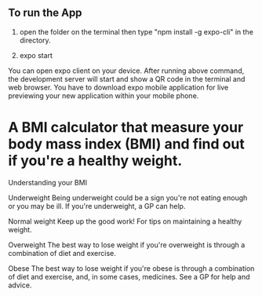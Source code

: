 ## To run the App

1. open the folder on the terminal then type "npm install -g expo-cli" in the directory.

2. expo start

You can open expo client on your device. After running above command, the development server will start and show a QR code in the terminal and web browser.
You have to download expo mobile application for live previewing your new application within your mobile phone.

# A BMI calculator that measure your body mass index (BMI) and find out if you're a healthy weight.

Understanding your BMI 

Underweight
Being underweight could be a sign you're not eating enough or you may be ill. If you're underweight, a GP can help.

Normal weight
Keep up the good work! For tips on maintaining a healthy weight.

Overweight
The best way to lose weight if you're overweight is through a combination of diet and exercise.

Obese
The best way to lose weight if you're obese is through a combination of diet and exercise, and, in some cases, medicines. See a GP for help and advice.



